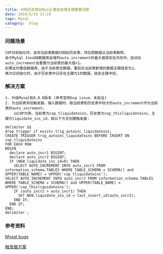 ```yaml
---
title: 归档历史表后Mysql重启自增主键重置问题
date: 2018/5/19 11:29
tags: Mysql
category:  blog
---
```

### 问题场景
    COP日初始化时，会将当前表数据归档到历史表，然后把数据从当前表删除。
    由于MySql InnoDB数据库自增列auto_increment的最大值保存在内存中，启动后auto_increment会重置为当前表的最大值+1。
    如果此时重启数据库，由于当前表无数据，重启后当前表新增的数据主键就变为1。
    再次日初始化时，由于历史表中已存在主键为1的数据，就会主键冲突。
    
### 解决方案
    1. 升级Mysql到8.0.0版本 (参考官网bug issue，未验证) 
    2. 为当前表添加触发器，插入数据时，取当前表和历史表中较大的auto_increment作为当前表的auto_increment。
        以COP为例，当前表为cop_tliquidateins，历史表为cop_thisliquidateins，主键为liquidate_ins_id，按以下方式创建触发器：
    
````
delimiter $$
drop trigger if exists trig_autoinc_liquidateins;
CREATE TRIGGER trig_autoinc_liquidateins BEFORE INSERT ON cop_tliquidateins
FOR EACH ROW
BEGIN
  declare auto_incr1 BIGINT;
  declare auto_incr2 BIGINT;
  IF (NEW.liquidate_ins_id=0) THEN
    SELECT AUTO_INCREMENT INTO auto_incr1 FROM information_schema.TABLES WHERE TABLE_SCHEMA = SCHEMA() and UPPER(TABLE_NAME) = UPPER('cop_tliquidateins');
SELECT AUTO_INCREMENT INTO auto_incr2 FROM information_schema.TABLES WHERE TABLE_SCHEMA = SCHEMA() and UPPER(TABLE_NAME) = UPPER('cop_thisliquidateins');
    IF (auto_incr2 > auto_incr1) THEN
      SET NEW.liquidate_ins_id = last_insert_id(auto_incr2);
    END IF;
  END IF;
END;
delimiter ;
````
### 参考资料
[Mysql bugs](https://bugs.mysql.com/bug.php?id=199)

[触发器方案](https://www.slicewise.net/index.php?id=82)
